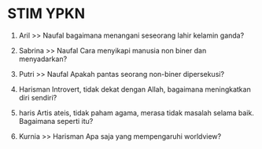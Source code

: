 # STIM YPKN
1. Aril >> Naufal
bagaimana menangani seseorang lahir kelamin ganda?

2. Sabrina >> Naufal
Cara menyikapi manusia non biner dan menyadarkan?

3. Putri >> Naufal
Apakah pantas seorang non-biner dipersekusi?

4. Harisman
Introvert, tidak dekat dengan Allah, bagaimana meningkatkan diri sendiri?

5. haris
Artis ateis, tidak paham agama, merasa tidak masalah selama baik. Bagaimana seperti itu?

6. Kurnia >> Harisman
Apa saja yang mempengaruhi worldview?

